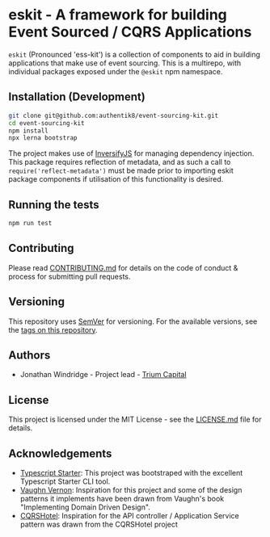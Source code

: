 # eskit - A framework for building Event Sourced / CQRS Applications

`eskit` (Pronounced 'ess-kit') is a collection of components to aid in building applications that
make use of event sourcing. This is a multirepo, with individual packages exposed under the `@eskit` npm namespace.

## Installation (Development)

```bash
git clone git@github.com:authentik8/event-sourcing-kit.git
cd event-sourcing-kit
npm install
npx lerna bootstrap
```

The project makes use of [InversifyJS](https://inversify.io) for managing dependency injection.
This package requires reflection of metadata, and as such a call to `require('reflect-metadata')`
must be made prior to importing eskit package components if utilisation of this functionality is
desired.

## Running the tests

```bash
npm run test
```

## Contributing

Please read [CONTRIBUTING.md](./CONTRIBUTING.md) for details on the code of conduct & process for
submitting pull requests.

## Versioning

This repository uses [SemVer]() for versioning. For the available versions, see the [tags on this repository]().

## Authors

- Jonathan Windridge - Project lead - [Trium Capital](https://trium-capital.com)

## License

This project is licensed under the MIT License - see the [LICENSE.md](./LICENSE.md) file for
details.

## Acknowledgements

- [Typescript Starter](https://github.com/bitjson/typescript-starter): This project was bootstraped
  with the excellent Typescript Starter CLI tool.
- [Vaughn Vernon](https://vaughnvernon.co): Inspiration for this project and some of the design
  patterns it implements have been drawn from Vaughn's book "Implementing Domain Driven Design".
- [CQRSHotel](https://github.com/luontola/cqrs-hotel): Inspiration for the API controller /
  Application Service pattern was drawn from the CQRSHotel project
